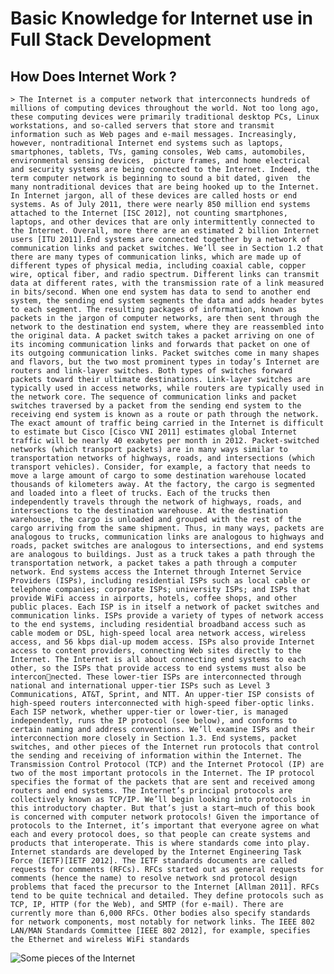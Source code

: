# Basic Knowledge for Internet use in Full Stack Development
## How Does Internet Work ?
    > The Internet is a computer network that interconnects hundreds of millions of computing devices throughout the world. Not too long ago, these computing devices were primarily traditional desktop PCs, Linux workstations, and so-called servers that store and transmit information such as Web pages and e-mail messages. Increasingly,  however, nontraditional Internet end systems such as laptops, smartphones, tablets, TVs, gaming consoles, Web cams, automobiles, environmental sensing devices,  picture frames, and home electrical and security systems are being connected to the Internet. Indeed, the term computer network is beginning to sound a bit dated, given  the many nontraditional devices that are being hooked up to the Internet. In Internet jargon, all of these devices are called hosts or end systems. As of July 2011, there were nearly 850 million end systems attached to the Internet [ISC 2012], not counting smartphones, laptops, and other devices that are only intermittently connected to the Internet. Overall, more there are an estimated 2 billion Internet users [ITU 2011].End systems are connected together by a network of communication links and packet switches. We’ll see in Section 1.2 that there are many types of communication links, which are made up of different types of physical media, including coaxial cable, copper wire, optical fiber, and radio spectrum. Different links can transmit data at different rates, with the transmission rate of a link measured in bits/second. When one end system has data to send to another end system, the sending end system segments the data and adds header bytes to each segment. The resulting packages of information, known as packets in the jargon of computer networks, are then sent through the network to the destination end system, where they are reassembled into the original data. A packet switch takes a packet arriving on one of its incoming communication links and forwards that packet on one of its outgoing communication links. Packet switches come in many shapes and flavors, but the two most prominent types in today’s Internet are routers and link-layer switches. Both types of switches forward packets toward their ultimate destinations. Link-layer switches are typically used in access networks, while routers are typically used in the network core. The sequence of communication links and packet switches traversed by a packet from the sending end system to the receiving end system is known as a route or path through the network. The exact amount of traffic being carried in the Internet is difficult to estimate but Cisco [Cisco VNI 2011] estimates global Internet traffic will be nearly 40 exabytes per month in 2012. Packet-switched networks (which transport packets) are in many ways similar to transportation networks of highways, roads, and intersections (which transport vehicles). Consider, for example, a factory that needs to move a large amount of cargo to some destination warehouse located thousands of kilometers away. At the factory, the cargo is segmented and loaded into a fleet of trucks. Each of the trucks then independently travels through the network of highways, roads, and intersections to the destination warehouse. At the destination warehouse, the cargo is unloaded and grouped with the rest of the cargo arriving from the same shipment. Thus, in many ways, packets are analogous to trucks, communication links are analogous to highways and roads, packet switches are analogous to intersections, and end systems are analogous to buildings. Just as a truck takes a path through the transportation network, a packet takes a path through a computer network. End systems access the Internet through Internet Service Providers (ISPs), including residential ISPs such as local cable or telephone companies; corporate ISPs; university ISPs; and ISPs that provide WiFi access in airports, hotels, coffee shops, and other public places. Each ISP is in itself a network of packet switches and communication links. ISPs provide a variety of types of network access to the end systems, including residential broadband access such as cable modem or DSL, high-speed local area network access, wireless access, and 56 kbps dial-up modem access. ISPs also provide Internet access to content providers, connecting Web sites directly to the Internet. The Internet is all about connecting end systems to each other, so the ISPs that provide access to end systems must also be interconnected. These lower-tier ISPs are interconnected through national and international upper-tier ISPs such as Level 3 Communications, AT&T, Sprint, and NTT. An upper-tier ISP consists of high-speed routers interconnected with high-speed fiber-optic links. Each ISP network, whether upper-tier or lower-tier, is managed independently, runs the IP protocol (see below), and conforms to certain naming and address conventions. We’ll examine ISPs and their interconnection more closely in Section 1.3. End systems, packet switches, and other pieces of the Internet run protocols that control the sending and receiving of information within the Internet. The Transmission Control Protocol (TCP) and the Internet Protocol (IP) are two of the most important protocols in the Internet. The IP protocol specifies the format of the packets that are sent and received among routers and end systems. The Internet’s principal protocols are collectively known as TCP/IP. We’ll begin looking into protocols in this introductory chapter. But that’s just a start—much of this book is concerned with computer network protocols! Given the importance of protocols to the Internet, it’s important that everyone agree on what each and every protocol does, so that people can create systems and products that interoperate. This is where standards come into play. Internet standards are developed by the Internet Engineering Task Force (IETF)[IETF 2012]. The IETF standards documents are called requests for comments (RFCs). RFCs started out as general requests for comments (hence the name) to resolve network snd protocol design problems that faced the precursor to the Internet [Allman 2011]. RFCs tend to be quite technical and detailed. They define protocols such as TCP, IP, HTTP (for the Web), and SMTP (for e-mail). There are currently more than 6,000 RFCs. Other bodies also specify standards for network components, most notably for network links. The IEEE 802 LAN/MAN Standards Committee [IEEE 802 2012], for example, specifies the Ethernet and wireless WiFi standards
![Some pieces of the Internet](https://github.com/nazeerahmedofficial/Full_Stack_Development/blob/main/Internet/How_interent_work.PNG) 
    